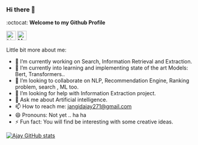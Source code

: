 ### Hi there 👋

:octocat: **Welcome to my Github Profile**

<a href="https://www.linkedin.com/in/ajayjangid21/" target="_blank"><img src="https://img.shields.io/badge/LinkedIn-%230077B5.svg?&style=flat-square&logo=linkedin&logoColor=white" alt="LinkedIn" height=25></a> 
<a href="https://medium.com/@jangidajay271" target="_blank"><img src="https://miro.medium.com/max/500/1*Ra88BZ-CSTovFS2ZSURBgg.png?&style=flat-square&logo=linkedin&logoColor=white" alt="Medium" height=25></a> 


Little bit more about me:

- 🔭 I’m currently working on Search, Information Retrieval and Extraction.
- 🌱 I’m currently into learning and implementing state of the art Models: Bert, Transformers..
- 👯 I’m looking to collaborate on  NLP, Recommendation Engine, Ranking problem, search , ML too.
- 🤔 I’m looking for help with Information Extraction project. 
- 💬 Ask me about Artificial intelligence.
- 📫 How to reach me: jangidajay271@gmail.com
- 😄 Pronouns: Not yet .. ha ha
- ⚡ Fun fact: You will find be interesting with some creative ideas.

[![Ajay GitHub stats](https://github-readme-stats.vercel.app/api?username=Mrjaggu&show_icons=true&theme=radical)](https://github.com/Mrjaggu/github-readme-stats)

